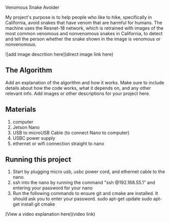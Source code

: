 Venomous Snake Avoider

My project's purpose is to help people who like to hike, specifically in California, avoid snakes that have venom that are harmful for humans. The machine uses the Resnet-18 network, which is retrained with images of the most common venomous and nonvenomous snakes in California, to detect and tell the person whether the snake shown in the image is venomous or nonvenomous. 

![add image descrition here](direct image link here)

## The Algorithm

Add an explanation of the algorithm and how it works. Make sure to include details about how the code works, what it depends on, and any other relevant info. Add images or other descriptions for your project here. 

## Materials

1. computer
2. Jetson Nano
3. USB to microUSB Cable (to connect Nano to computer)
4. USBC power supply
5. ethernet or wifi connection straight to nano

## Running this project

1. Start by plugging micro usb, usbc power cord, and ethernet cable to the nano.
2. ssh into the nano by running the command "ssh <username>@192.168.55.1" and entering your password for your nano
3. Run the following commands to ensure git and cmake are installed. It should ask you to enter your password.
sudo apt-get update
sudo apt-get install git cmake



[View a video explanation here](video link)
